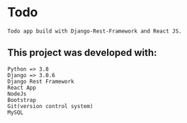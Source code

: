 # Todo

	Todo app build with Django-Rest-Framework and React JS.

## This project was developed with:

    Python => 3.8
	Django => 3.0.6
    Django Rest Framework
    React App
	NodeJs
	Bootstrap
	Git(version control system)
	MySQL
